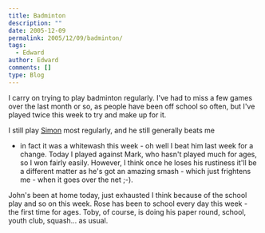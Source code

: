 ```yaml
---
title: Badminton
description: ""
date: 2005-12-09
permalink: 2005/12/09/badminton/
tags:
  - Edward
author: Edward
comments: []
type: Blog
---
```


I carry on trying to play badminton regularly. I\'ve had to miss a few
games over the last month or so, as people have been off school so
often, but I\'ve played twice this week to try and make up for it.

I still play [Simon][1] most regularly, and he still generally beats me
- in fact it was a whitewash this week - oh well I beat him last week
for a change. Today I played against Mark, who hasn\'t played much for
ages, so I won fairly easily. However, I think once he loses his
rustiness it\'ll be a different matter as he\'s got an amazing smash -
which just frightens me - when it goes over the net ;-).

John\'s been at home today, just exhausted I think because of the school
play and so on this week. Rose has been to school every day this week -
the first time for ages. Toby, of course, is doing his paper round,
school, youth club, squash... as usual.



[1]: https://palmour.blogspot.com
